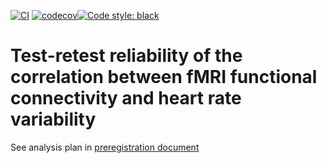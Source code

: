 [![CI](https://github.com/htwangtw/hrvtrt/actions/workflows/main.yml/badge.svg)](https://github.com/htwangtw/hrvtrt/actions/workflows/main.yml)
[![codecov](https://codecov.io/gh/htwangtw/hrvtrt/branch/main/graph/badge.svg?token=kwf3L4PPyE)](https://codecov.io/gh/htwangtw/hrvtrt)[![Code style: black](https://img.shields.io/badge/code%20style-black-000000.svg)](https://github.com/psf/black)
# Test-retest reliability of the correlation between fMRI functional connectivity and heart rate variability
See analysis plan in [preregistration document](preregisteration.md)
